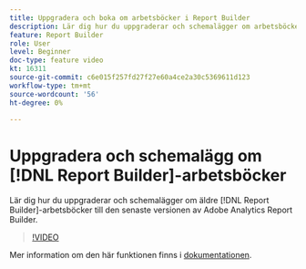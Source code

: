```yaml
---
title: Uppgradera och boka om arbetsböcker i Report Builder
description: Lär dig hur du uppgraderar och schemalägger om arbetsböcker från Report Builder till den senaste versionen av Adobe Analytics Report Builder.
feature: Report Builder
role: User
level: Beginner
doc-type: feature video
kt: 16311
source-git-commit: c6e015f257fd27f27e60a4ce2a30c5369611d123
workflow-type: tm+mt
source-wordcount: '56'
ht-degree: 0%

---
```


# Uppgradera och schemalägg om [!DNL Report Builder]-arbetsböcker

Lär dig hur du uppgraderar och schemalägger om äldre [!DNL Report Builder]-arbetsböcker till den senaste versionen av Adobe Analytics Report Builder.

>[!VIDEO](https://video.tv.adobe.com/v/3434957/?quality=12&learn=on)

Mer information om den här funktionen finns i [dokumentationen](https://experienceleague.adobe.com/en/docs/analytics/analyze/report-builder/home).
